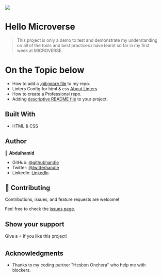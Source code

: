 ![](https://img.shields.io/badge/Microverse-blueviolet)

# Hello Microverse

> This project is only a demo to test and demonstrate my understanding on all of the tools and best practices i have learnt so far in my first week at MICROVERSE.

# On the Topic below
- How to add a [.gitignore file](https://www.freecodecamp.org/news/gitignore-what-is-it-and-how-to-add-to-repo/) to my repo.
- Linters Config for html & css [About Linters](https://en.wikipedia.org/wiki/Lint_(software))
- How to create a Professional repo.
- Adding [descriptive README file](https://www.freecodecamp.org/news/how-to-write-a-good-readme-file/) to your project.


## Built With

- HTML & CSS


## Author

👤 **Abdulhamid**

- GitHub: [@githubhandle](https://github.com/abdulhamiid)
- Twitter: [@twitterhandle](https://twitter.com/abdulhamid_adio)
- LinkedIn: [LinkedIn](www.linkedin.com/in/abdulhamid-adio-b0b343223)


## 🤝 Contributing

Contributions, issues, and feature requests are welcome!

Feel free to check the [issues page](../../issues/).

## Show your support

Give a ⭐️ if you like this project!

## Acknowledgments

- Thanks to my coding partner "Hesbon Onchera" who help me with blockers.

